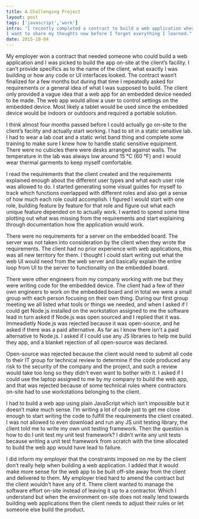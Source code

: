 ```yaml
---
title: A Challenging Project
layout: post
tags: ['javascript','work']
intro: "I recently completed a contract to build a web application where I was not allowed to use any open-source tools/code.
I want to share my thoughts now before I forget everything I learned."
date: 2015-10-04
---
```


My employer won a contract that needed someone who could build a web application and I was picked to build the app on-site at the client’s facility. I can’t provide specifics as to the name of the client, what exactly I was building or how any code or UI interfaces looked. The contract wasn’t finalized for a few months but during that time I repeatedly asked for requirements or a general idea of what I was supposed to build. The client only provided a vague idea that a web app for an embedded device needed to be made. The web app would allow a user to control settings on the embedded device. Most likely a tablet would be used since the embedded device would be indoors or outdoors and required a portable solution.

I think almost four months passed before I could actually go on-site to the client’s facility and actually start working. I had to sit in a static sensitive lab. I had to wear a lab coat and a static wrist band thing and complete some training to make sure I knew how to handle static sensitive equipment. There were no cubicles there were desks arranged against walls. The temperature in the lab was always low around 15 &#176;C (60 &#176;F) and I would wear thermal garments to keep myself comfortable.

I read the requirements that the client created and the requirements explained enough about the different user types and what each user role was allowed to do. I started generating some visual guides for myself to track which functions overlapped with different roles and also get a sense of how much each role could accomplish. I figured I would start with one role, building feature by feature for that role and figure out what each unique feature depended on to actually work. I wanted to spend some time plotting out what was missing from the requirements and start explaining through documentation how the application would work. 

There were no requirements for a server on the embedded board. The server was not taken into consideration by the client when they wrote the requirements. The client had no prior experience with web applications, this was all new territory for them. I thought I could start writing out what the web UI would need from the web server and basically explain the entire loop from UI to the server to functionality on the embedded board.

There were other engineers from my company working with me but they were writing code for the embedded device. The client had a few of their own engineers to work on the embedded board and in total we were a small group with each person focusing on their own thing. During our first group meeting we all listed what tools or things we needed, and when I asked if I could get Node.js installed on the workstation assigned to me the software lead in turn asked if Node.js was open sourced and I replied that it was. Immeadietly Node.js was rejected because it was open-source, and he asked if there was a paid alternative. As far as I know there isn't a paid alternative to Node.js. I asked if I could use any JS libraries to help me build they app, and a blanket rejection of all open-source was declared. 

Open-source was rejected because the client would need to submit all code to their IT group for technical review to determine if the code produced any risk to the security of the company and the project, and such a review would take too long so they didn’t even want to bother with it. I asked if I could use the laptop assigned to me by my company to build the web app, and that was rejected because of some technical rules where contractors on-site had to use workstations belonging to the client.

I had to build a web app using plain JavaScript which isn’t impossible but it doesn’t make much sense. I’m writing a lot of code just to get me close enough to start writing the code to fulfill the requirements the client created. I was not allowed to even download and run any JS unit testing library, the client told me to write my own unit testing framework. Then the question is how to do I unit test my unit test framework? I didn't write any unit tests because writing a unit test framework from scratch with the time allocated to build the web app would have lead to failure.

I did inform my employer that the constraints imposed on me by the client don’t really help when building a web application. I added that it would make more sense for the web app to be built off-site away from the client and delivered to them. My employer tried hard to amend the contract but the client wouldn’t have any of it. There client wanted to manage the software effort on-site instead of leaving it up to a contractor. Which I understand but when the environment on-site does not really lend towards building web applications then the client needs to adjust their rules or let someone else build the product.

